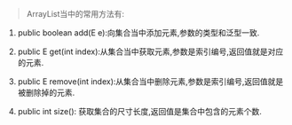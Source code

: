 >ArrayList当中的常用方法有:
1. public boolean add(E e):向集合当中添加元素,参数的类型和泛型一致.

1. public E get(int index):从集合当中获取元素,参数是索引编号,返回值就是对应的元素.

1. public E remove(int index):从集合当中删除元素,参数是索引编号,返回值就是被删除掉的元素.

1. public int size(): 获取集合的尺寸长度,返回值是集合中包含的元素个数.
